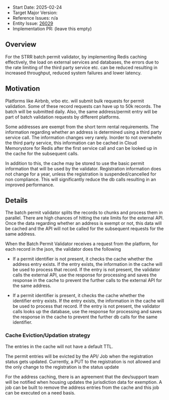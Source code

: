 
- Start Date: 2025-02-24
- Target Major Version:
- Reference Issues: n/a
- Entity Issue: [26029](https://github.com/bcgov/entity/issues/26029)
- Implementation PR: (leave this empty)


## Overview

For the STRR batch permit validator, by implementing Redis caching effectively, the load on external services and databases,
the errors due to the rate limiting of the third party service etc. can be reduced resulting in increased throughput,
reduced system failures and lower latency.

## Motivation
Platforms like Airbnb, vrbo etc. will submit bulk requests for permit validation. Some of these record requests can have up to
50k records. The batch will be submitted daily. Also, the same address/permit entry will be part of batch validation requests
by different platforms.

Some addresses are exempt from the short term rental requirements. The information regarding whether an address is determined
using a third party service call. The information changes very rarely. Inorder to not overwhelm the third party service,
this information can be cached in Cloud Memorystore for Redis after the first service call and can be looked up in the cache
for the subsequent calls.

In addition to this, the cache may be stored to use the basic permit information that will be used by the validator.
Registration information does not change for a year, unless the registration is suspended/cancelled for non compliance.
This will significantly reduce the db calls resulting in an improved performance.

## Details
The batch permit validator splits the records to chunks and process them in parallel. There are high chances of hitting
the rate limits for the external API. Once the data regarding whether an address is exempt or not, this data will be 
cached and the API will not be called for the subsequent requests for the same address.

When the Batch Permit Validator receives a request from the platform, for each record in the json, 
the validator does the following
   * If a permit identifier is not present, it checks the cache whether the address entry exists. If the entry exists,
     the information in the cache will be used to process that record. If the entry is not present, the validator calls
     the external API, use the response for processing and saves the response in the cache to prevent the further
     calls to the external API for the same address.
   
   * If a permit identifier is  present, it checks the cache whether the identifier entry exists. If the entry exists,
     the information in the cache will be used to process that record. If the entry is not present, the validator calls
     looks up the database, use the response for processing and saves the response in the cache to prevent the further
     db calls for the same identifier.


### Cache Eviction/Updation strategy
The entries in the cache will not have a default TTL.

The permit entries will be evicted by the API/ Job when the registration status gets updated. Currently, a PUT to the
registration is not allowed and the only change to the registration is the status update

For the address caching, there is an agreement that the dev/support team will be notified when housing updates the
jurisdiction data for exemption. A job can be built to remove the address entries from the cache and this job can be
executed on a need basis.


